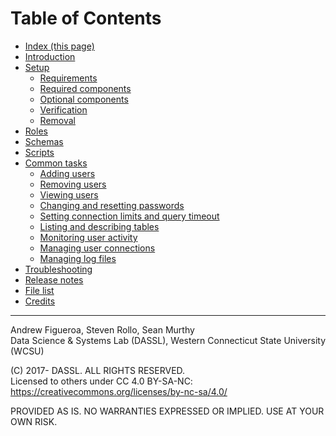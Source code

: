# Table of Contents

* [Index (this page)](Home)
* [Introduction](Introduction)
* [Setup](Setup)
  * [Requirements](Setup#prerequisites)
  * [Required components](Scripts#required-scripts)
  * [Optional components](Scripts#optional-scripts)
  * [Verification](Setup#verifying-installation)
  * [Removal](Setup#removal)
* [Roles](Roles)
* [Schemas](Schemas)
* [Scripts](Scripts)
* [Common tasks](Common-Tasks)
  * [Adding users](Adding-Users)
  * [Removing users](Removing-Users)
  * [Viewing users](Viewing-Registered-Users)
  * [Changing and resetting passwords](Changing-Passwords)
  * [Setting connection limits and query timeout](Student-Limitations)
  * [Listing and describing tables](Listing-and-Describing-Tables)
  * [Monitoring user activity](User-Logging)
  * [Managing user connections](Managing-User-Connections)
  * [Managing log files](Managing-Log-Files)
* [Troubleshooting](Troubleshooting)
* [Release notes](https://github.com/DASSL/ClassDB/releases)
* [File list](File-List)
* [Credits](Credits)

---

Andrew Figueroa, Steven Rollo, Sean Murthy  
Data Science & Systems Lab (DASSL), Western Connecticut State University (WCSU)

(C) 2017- DASSL. ALL RIGHTS RESERVED.  
Licensed to others under CC 4.0 BY-SA-NC: https://creativecommons.org/licenses/by-nc-sa/4.0/

PROVIDED AS IS. NO WARRANTIES EXPRESSED OR IMPLIED. USE AT YOUR OWN RISK.
